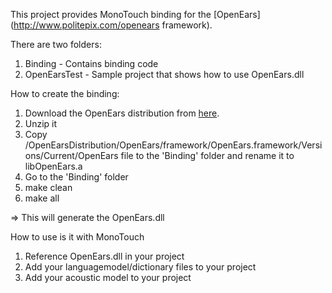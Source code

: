 

This project provides MonoTouch binding for the [OpenEars](http://www.politepix.com/openears framework).

There are two folders:

1. Binding - Contains binding code
2. OpenEarsTest - Sample project that shows how to use OpenEars.dll 

How to create the binding:

1. Download the OpenEars distribution from [here](http://www.politepix.com/openears).
2. Unzip it 
3. Copy <unzip location>/OpenEarsDistribution/OpenEars/framework/OpenEars.framework/Versions/Current/OpenEars 
   file to the 'Binding' folder and rename it to libOpenEars.a
4. Go to the 'Binding' folder 
5. make clean
6. make all

=> This will generate the OpenEars.dll 

How to use is it with MonoTouch 

1. Reference OpenEars.dll in your project
2. Add your languagemodel/dictionary files to your project 
3. Add your acoustic model to your project











